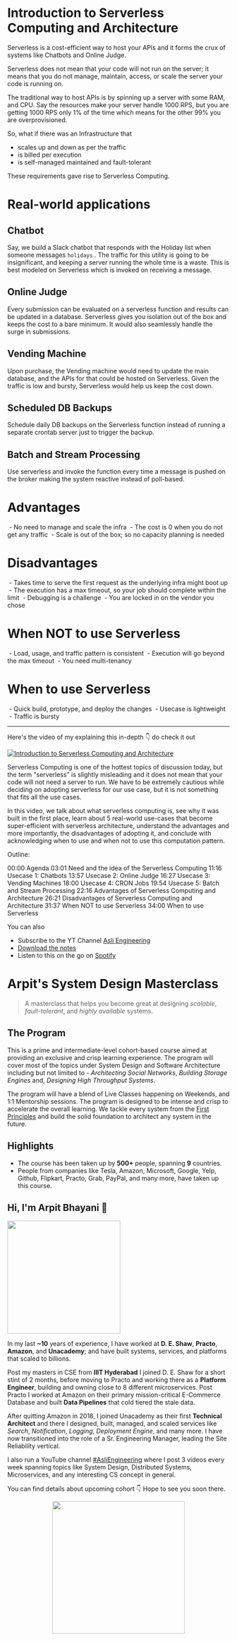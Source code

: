 Introduction to Serverless Computing and Architecture
===


Serverless is a cost-efficient way to host your APIs and it forms the crux of systems like Chatbots and Online Judge.

Serverless does not mean that your code will not run on the server; it means that you do not manage, maintain, access, or scale the server your code is running on.

The traditional way to host APIs is by spinning up a server with some RAM, and CPU. Say the resources make your server handle 1000 RPS, but you are getting 1000 RPS only 1% of the time which means for the other 99% you are overprovisioned.

So, what if there was an Infrastructure that

- scales up and down as per the traffic
- is billed per execution
- is self-managed maintained and fault-tolerant

These requirements gave rise to Serverless Computing.

# Real-world applications

## Chatbot

Say, we build a Slack chatbot that responds with the Holiday list when someone messages `holidays` . The traffic for this utility is going to be insignificant, and keeping a server running the whole time is a waste. This is best modeled on Serverless which is invoked on receiving a message.

## Online Judge

Every submission can be evaluated on a serverless function and results can be updated in a database. Serverless gives you isolation out of the box and keeps the cost to a bare minimum. It would also seamlessly handle the surge in submissions.

## Vending Machine

Upon purchase, the Vending machine would need to update the main database, and the APIs for that could be hosted on Serverless. Given the traffic is low and bursty, Serverless would help us keep the cost down.

## Scheduled DB Backups

Schedule daily DB backups on the Serverless function instead of running a separate crontab server just to trigger the backup.

## Batch and Stream Processing

Use serverless and invoke the function every time a message is pushed on the broker making the system reactive instead of poll-based.

# Advantages

 - No need to manage and scale the infra
 - The cost is 0 when you do not get any traffic
 - Scale is out of the box; so no capacity planning is needed

# Disadvantages

 - Takes time to serve the first request as the underlying infra might boot up
 - The execution has a max timeout, so your job should complete within the limit
 - Debugging is a challenge
 - You are locked in on the vendor you chose

# When NOT to use Serverless

 - Load, usage, and traffic pattern is consistent
 - Execution will go beyond the max timeout
 - You need multi-tenancy

# When to use Serverless

 - Quick build, prototype, and deploy the changes
 - Usecase is lightweight
 - Traffic is bursty
<hr />


<p>Here's the video of my explaining this in-depth 👇‍ do check it out</p>

[![Introduction to Serverless Computing and Architecture](https://i.ytimg.com/vi/oiZH5U_a0pg/mqdefault.jpg)](https://www.youtube.com/watch?v=oiZH5U_a0pg)

Serverless Computing is one of the hottest topics of discussion today, but the term "serverless" is slightly misleading and it does not mean that your code will not need a server to run. We have to be extremely cautious while deciding on adopting serverless for our use case, but it is not something that fits all the use cases.

In this video, we talk about what serverless computing is, see why it was built in the first place, learn about 5 real-world use-cases that become super-efficient with serverless architecture, understand the advantages and more importantly, the disadvantages of adopting it, and conclude with acknowledging when to use and when not to use this computation pattern.

Outline:

00:00 Agenda
03:01 Need and the idea of the Serverless Computing
11:16 Usecase 1: Chatbots
13:57 Usecase 2: Online Judge
16:27 Usecase 3: Vending Machines
18:00 Usecase 4: CRON Jobs
19:54 Usecase 5: Batch and Stream Processing
22:16 Advantages of Serverless Computing and Architecture
26:21 Disadvantages of Serverless Computing and Architecture
31:37 When NOT to use Serverless
34:00 When to use Serverless

You can also
 - Subscribe to the YT Channel [Asli Engineering](https://youtube.com/c/ArpitBhayani)
 - [Download the notes](https://drive.google.com/file/d/1sZShE0r41XcFa2gEPW1RS_YTaR3tC-zH/view?usp=sharing)
 - Listen to this on the go on [Spotify](https://open.spotify.com/show/7qMoamm2iZQrsPVm6IQLoD)

# Arpit's System Design Masterclass

> A masterclass that helps you become great at designing _scalable_, _fault-tolerant_, and _highly available_ systems.

## The Program

This is a prime and intermediate-level cohort-based course aimed at providing an exclusive and crisp learning experience. The program will cover most of the topics under System Design and Software Architecture including but not limited to - _Architecting Social Networks_, _Building Storage Engines_ and, _Designing High Throughput Systems_.

The program will have a blend of Live Classes happening on Weekends, and 1:1 Mentorship sessions. The program is designed to be intense and crisp to accelerate the overall learning. We tackle every system from the [First Principles](https://en.wikipedia.org/wiki/First_principle) and build the solid foundation to architect any system in the future.


## Highlights

 - The course has been taken up by __500+__ people, spanning __9__ countries.
 - People from companies like Tesla, Amazon, Microsoft, Google, Yelp, Github, Flipkart, Practo, Grab, PayPal, and many more, have taken up this course.


## Hi, I'm Arpit Bhayani 👋

<img width="256px" src="https://arpitbhayani.me/static/img/arpit.jpg" />

In my last **~10** years of experience, I have worked at **D. E. Shaw**, **Practo**, **Amazon**, and **Unacademy**; and have built systems, services, and platforms that scaled to billions.

Post my masters in CSE from **IIIT Hyderabad** I joined D. E. Shaw for a short stint of 2 months, before moving to Practo and working there as a **Platform Engineer**, building and owning close to 8 different microservices. Post Practo I worked at Amazon on their primary mission-critical E-Commerce Database and built **Data Pipelines** that cold tiered the stale data.

After quitting Amazon in 2018, I joined Unacademy as their first **Technical Architect** and there I designed, built, managed, and scaled services like _Search_, _Notification_, _Logging_, _Deployment Engine_, and many more. I have now transitioned into the role of a Sr. Engineering Manager, leading the Site Reliability vertical.

I also run a YouTube channel [#AsliEngineering](https://www.youtube.com/c/ArpitBhayani) where I post 3 videos every week spanning topics like System Design, Distributed Systems, Microservices, and any interesting CS concept in general.

You can find details about upcoming cohort 👇‍ Hope to see you soon there.

<center>
<a target="_blank" href="https://arpitbhayani.me/masterclass">
<img src="https://user-images.githubusercontent.com/4745789/137859181-d4499cf4-ce65-4466-8b88-a078ece0f081.PNG" width="300px" />
</a>
</center>